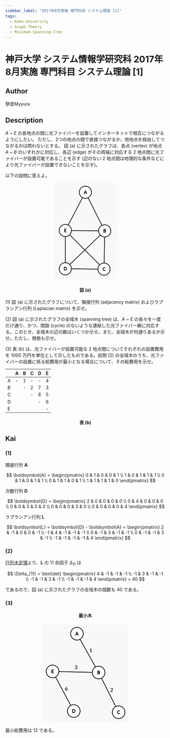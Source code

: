 ```yaml
---
sidebar_label: "2017年8月実施 専門科目 システム理論 [1]"
tags:
  - Kobe-University
  - Graph-Theory
  - Minimum-Spanning-Tree
---
```

# 神戸大学 システム情報学研究科 2017年8月実施 専門科目 システム理論 \[1\]

## **Author**
祭音Myyura

## **Description**
$A$ ~ $E$ の各地点の間に光ファイバーを設置してインターネットで相互につながるようにしたい。
ただし、2つの地点の間で直接つながるか、他地点を経由してつながるかは問わないとする。 
図 (a) に示されたグラフは、各点 (vertex) が地点 $A$ ~ $B$ のいずれかに対応し、各辺 (edge) がその両端に対応する 2 地点間に光ファイバーが設置可能であることを示す (辺のない 2 地点間は地理的な条件などにより光ファイバーが設置できないことを示す)。

以下の設問に答えよ。

<figure style="text-align:center;">
  <img src="https://raw.githubusercontent.com/Myyura/the_kai_project_assets/main/kakomonn/kobe_university/system_informatics/csi_201708_senmon_system_1_p1.png" width="200" alt=""/>
</figure>

#### <center> 図 (a)

(1) 図 (a) に示されたグラフについて、隣接行列 (adjacency matrix) およびラプラシアン行列 (Laplacian matrix) を示せ。

(2) 図 (a) に示されたグラフの全域木 (spanning tree) は、$A$ ~ $E$ の各々を一度だけ通り、かつ、閉路 (cycle) のないような連結した光ファイバー網に対応する。このとき、全域木の辺の数はいくつか示せ。また、全域木が何通りあるか示せ。ただし、根拠も示せ。

(3) 表 (b) は、光ファイバーが設置可能な 2 地点間についてそれぞれの設置費用を 1000 万円を単位として示したものである。前問 (2) の全域木のうち、光ファイバーの設置に係る総費用が最小となる場合について、その総費用を示せ。

<style>
table {
margin: auto;
}
</style>

|  | A | B | C | D | E |
| -| - | - | - | - | - |
|A | - | 1 | - | - | 4 |
|B |   | - | 2 | 7 | 3 |
|C |   |   | - | 8 | 5 |
|D |   |   |   | - | 6 |
|E |   |   |   |   | - |

#### <center> 表 (b)

## **Kai**
### (1)
隣接行列 $\boldsymbol{A}$

$$
\boldsymbol{A} = \begin{pmatrix}
0 & 1 & 0 & 0 & 1 \\
1 & 0 & 1 & 1 & 1 \\
0 & 1 & 0 & 1 & 1 \\
0 & 1 & 1 & 0 & 1 \\
1 & 1 & 1 & 1 & 0
\end{pmatrix}
$$

次数行列 $\boldsymbol{D}$

$$
\boldsymbol{D} = \begin{pmatrix}
2 & 0 & 0 & 0 & 0 \\
0 & 4 & 0 & 0 & 0 \\
0 & 0 & 3 & 0 & 0 \\
0 & 0 & 0 & 3 & 0 \\
0 & 0 & 0 & 0 & 4
\end{pmatrix}
$$

ラプラシアン行列 $\boldsymbol{L}$

$$
\boldsymbol{L} = \boldsymbol{D} - \boldsymbol{A} = \begin{pmatrix}
2 & -1 & 0 & 0 & -1 \\
-1 & 4 & -1 & -1 & -1 \\
0 & -1 & 3 & -1 & -1 \\
0 & -1 & -1 & 3 & -1 \\
-1 & -1 & -1 & -1 & 4
\end{pmatrix}
$$

### (2)
[行列木定理](https://en.wikipedia.org/wiki/Kirchhoff%27s_theorem)より、$\boldsymbol{L}$ の $11$ 余因子 $\Delta_{11}$ は

$$
\Delta_{11} = \text{det} \begin{pmatrix}
4 & -1 & -1 & -1 \\
-1 & 3 & -1 & -1 \\
-1 & -1 & 3 & -1 \\
-1 & -1 & -1 & 4
\end{pmatrix} = 40
$$

であるので、図 (a) に示されたグラフの全域木の個数も 40 である。

### (3)

#### <center> 最小木

<figure style="text-align:center;">
  <img src="https://raw.githubusercontent.com/Myyura/the_kai_project_assets/main/kakomonn/kobe_university/system_informatics/csi_201708_senmon_system_1_p2.png" width="270" alt=""/>
</figure>

最小総費用は 12 である。